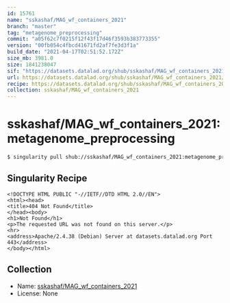 ```yaml
---
id: 15761
name: "sskashaf/MAG_wf_containers_2021"
branch: "master"
tag: "metagenome_preprocessing"
commit: "a05f62c7f0215f12f43f17d46f3593b383773355"
version: "00fb054c4fbcd41671fd2af7fe3d3f1a"
build_date: "2021-04-17T02:51:52.172Z"
size_mb: 3981.0
size: 1841238047
sif: "https://datasets.datalad.org/shub/sskashaf/MAG_wf_containers_2021/metagenome_preprocessing/2021-04-17-a05f62c7-00fb054c/00fb054c4fbcd41671fd2af7fe3d3f1a.sif"
url: https://datasets.datalad.org/shub/sskashaf/MAG_wf_containers_2021/metagenome_preprocessing/2021-04-17-a05f62c7-00fb054c/
recipe: https://datasets.datalad.org/shub/sskashaf/MAG_wf_containers_2021/metagenome_preprocessing/2021-04-17-a05f62c7-00fb054c/Singularity
collection: sskashaf/MAG_wf_containers_2021
---
```


# sskashaf/MAG_wf_containers_2021:metagenome_preprocessing

```bash
$ singularity pull shub://sskashaf/MAG_wf_containers_2021:metagenome_preprocessing
```

## Singularity Recipe

```singularity
<!DOCTYPE HTML PUBLIC "-//IETF//DTD HTML 2.0//EN">
<html><head>
<title>404 Not Found</title>
</head><body>
<h1>Not Found</h1>
<p>The requested URL was not found on this server.</p>
<hr>
<address>Apache/2.4.38 (Debian) Server at datasets.datalad.org Port 443</address>
</body></html>
```

## Collection

 - Name: [sskashaf/MAG_wf_containers_2021](https://github.com/sskashaf/MAG_wf_containers_2021)
 - License: None

